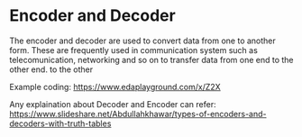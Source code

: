 # Encoder and Decoder
The encoder and decoder are used to convert data from one to another form. These are frequently used in communication system such as telecomunication, networking and so on to transfer data from one end to the other end.  to the other 

Example coding:
https://www.edaplayground.com/x/Z2X

Any explaination about Decoder and Encoder can refer:
https://www.slideshare.net/Abdullahkhawar/types-of-encoders-and-decoders-with-truth-tables

